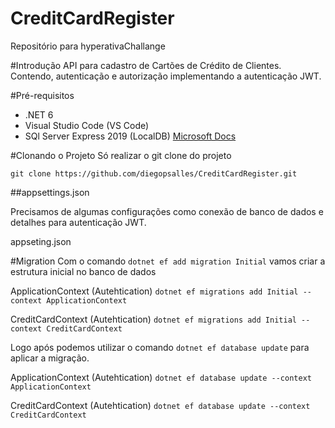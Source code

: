 # CreditCardRegister
Repositório para hyperativaChallange

#Introdução
API para cadastro de Cartões de Crédito de Clientes. Contendo, autenticação e autorização implementando a autenticação JWT.

#Pré-requisitos
- .NET 6
- Visual Studio Code (VS Code)
- SQl Server Express 2019 (LocalDB) [Microsoft Docs](https://learn.microsoft.com/pt-br/sql/database-engine/configure-windows/sql-server-express-localdb?view=sql-server-ver15/)

#Clonando o Projeto
Só realizar o git clone do projeto

```git clone https://github.com/diegopsalles/CreditCardRegister.git```

##appsettings.json

Precisamos de algumas configurações como conexão de banco de dados e detalhes para autenticação JWT.

appseting.json

#Migration
Com o comando ```dotnet ef add migration Initial``` vamos criar a estrutura inicial no banco de dados

ApplicationContext (Autehtication)
```dotnet ef migrations add Initial --context ApplicationContext```


CreditCardContext (Autehtication)
```dotnet ef migrations add Initial --context CreditCardContext```

Logo após podemos utilizar o comando ```dotnet ef database update``` para aplicar a migração.

ApplicationContext (Autehtication)
```dotnet ef database update --context ApplicationContext```


CreditCardContext (Autehtication)
```dotnet ef database update --context CreditCardContext```
